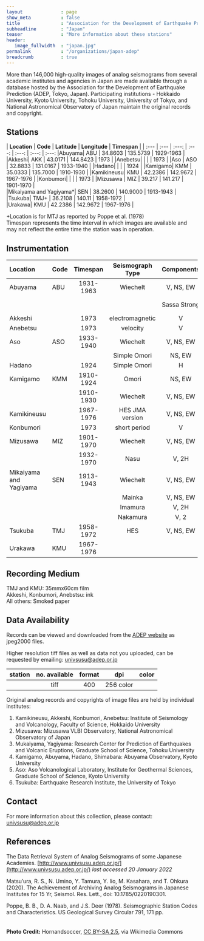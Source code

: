 ```yaml
---
layout              : page
show_meta           : false
title               : "Association for the Development of Earthquake Prediction"
subheadline         : "Japan"
teaser              : "More information about these stations"
header:
   image_fullwidth  : "japan.jpg"
permalink           : "/organizations/japan-adep"
breadcrumb          : true
---
```

<!---
Contact paper authors for proper station locations and codes
--->
More than 146,000 high‐quality images of analog seismograms from several academic institutes and agencies in Japan are made available through a database hosted by the Association for the Development of Earthquake Prediction (ADEP, Tokyo, Japan). Participating institutions - Hokkaido University, Kyoto University, Tohoku University, University of Tokyo, and National Astronomical Observatory of Japan maintain the original records and copyright.


## Stations

| **Location** | **Code** | **Latitude** | **Longitude** | **Timespan** |
| :--- | :--- | :---: | :---: | :---: | :---: | :---:
|Abuyama|  ABU | 34.8603  | 135.5739  | 1929-1963 |
|Akkeshi| AKK | 43.0171 |  144.8423 | 1973 |
|Anebetsu|  |   |   | 1973 |
|Aso   |  ASO | 32.8833  | 131.0167  | 1933-1940 |
|Hadano|  |   |   | 1924 |
|Kamigamo| KMM |  35.0333 | 135.7000  | 1910-1930 |
|Kamikineusu| KMU  |  42.2386 | 142.9672  | 1967-1976 |
|Konbumori|  |   |   | 1973 |
|Mizusawa |  MIZ | 39.217  |  141.217 | 1901-1970 |  
|Mikaiyama and Yagiyama*| SEN  | 38.2600  |  140.9000 | 1913-1943 |
|Tsukuba|  TMJ+ | 36.2108  | 140.11  | 1958-1972 |  
|Urakawa|  KMU | 42.2386  | 142.9672  | 1967-1976 |  

+Location is for MTJ as reported by Poppe et al. (1978)    
Timespan represents the time interval in which images are available and may not reflect the entire time the station was in operation.

## Instrumentation

|**Location** | **Code** |  **Timespan** | **Seismograph Type** | **Components**|**Total Scans**
| :--- | :--- | :---: | :---: |:---: |:---: |
|Abuyama| ABU  | 1931-1963| Wiechelt |  V, NS, EW | 23,307
        |   |      |    |Sassa Strong | NS, EW
|Akkeshi|  | 1973     | electromagnetic  | V| 56
|Anebetsu|  | 1973    | velocity  | V | 321
|Aso    |  ASO |  1933-1940 | Wiechelt  | V, NS, EW | 2,201
|         |   |          |Simple Omori | NS, EW |
|Hadano|     |  1924 | Simple Omori  | H | 201
|Kamigamo| KMM |  1910-1924  |  Omori | NS, EW | 679
|         |  | 1910-1930 | Wiechelt | V, NS, EW | 7,789
|Kamikineusu|  | 1967-1976  |  HES JMA version |  V, NS, EW | 13,084
|Konbumori|  | 1973  | short period  | V | 474
|Mizusawa |  MIZ | 1901-1970 | Wiechelt | V, NS, EW | 50,337
|         |      | 1932-1970 | Nasu | V, 2H | 10,005
|Mikaiyama and Yagiyama| SEN | 1913-1943 | Wiechelt | V, NS, EW | 24,788
|          |  | |Mainka | V, NS, EW |
|          |  | |Imamura |V, 2H |
|          |  | |Nakamura | V, 2 |
|Tsukuba|  TMJ |  1958-1972 |  HES| V, NS, EW | 13,287
|Urakawa|  KMU | 1967-1976 |   | |



## Recording Medium
TMJ and KMU: 35mmx60cm film  
Akkeshi, Konbumori, Anebstsu: ink  
All others: Smoked paper  

## Data Availability

Records can be viewed and downloaded from the [ADEP website](http://www.univsusu.adep.or.jp/)  as jpeg2000 files.

Higher resolution tiff files  as well as data not you uploaded, can be requested by emailing: [univsusu@adep.or.jp](mailto:univsusu@adep.or.jp)

**station**|**no. available** | **format** | **dpi** | **color**
| :---: | :---: | :---: | :---: | :---:
 | |  tiff | 400   | 256 color

Original analog records and copyrights of image files are held by individual institutes:
1. Kamikineusu, Akkeshi, Konbumori, Anebetsu: Institute of Seismology and Volcanology, Faculty of Science, Hokkaido University
2. Mizusawa: Mizusawa VLBI Observatory, National Astronomical Observatory of Japan
3. Mukaiyama, Yagiyama: Research Center for Prediction of Earthquakes and Volcanic Eruptions, Graduate School of Science, Tohoku University
4. Kamigamo, Abuyama, Hadano, Shimabara: Abuyama Observatory, Kyoto University
5. Aso: Aso Volcanological Laboratory, Institute for Geothermal Sciences, Graduate School of Science, Kyoto University
6. Tsukuba: Earthquake Research Institute, the University of Tokyo

## Contact
For more information about this collection, please contact: [univsusu@adep.or.jp](mailto:univsusu@adep.or.jp)

## References

The Data Retrieval System of Analog Seismograms of some Japanese Academies. [http://www.univsusu.adep.or.jp/](http://www.univsusu.adep.or.jp/) *last accessed 20 January 2022*

Matsu’ura, R. S., N. Umino, Y. Tamura, Y. Iio, M. Kasahara, and T. Ohkura (2020). The Achievement of Archiving Analog Seismograms in Japanese Institutes for 15 Yr, Seismol. Res. Lett., doi: 10.1785/0220190301.

Poppe, B. B., D. A. Naab, and J.S. Deer (1978). Seismographic Station Codes and Characteristics. US Geological Survey Circular 791, 171 pp.  
<br>
<br>
**Photo Credit:** Hornandsoccer, [CC BY-SA 2.5]( https://creativecommons.org/licenses/by-sa/2.5), via Wikimedia Commons
